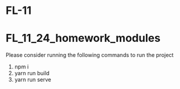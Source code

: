 # FL-11

# FL_11_24_homework_modules
Please consider running the following commands to run the project
1. npm i
2. yarn run build
3. yarn run serve
